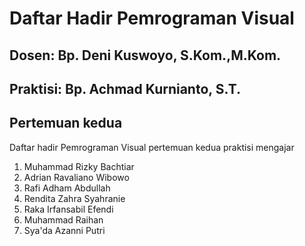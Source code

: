# Daftar Hadir Pemrograman Visual

## Dosen: Bp. Deni Kuswoyo, S.Kom.,M.Kom.

## Praktisi: Bp. Achmad Kurnianto, S.T.

## Pertemuan kedua
Daftar hadir Pemrograman Visual pertemuan kedua praktisi mengajar
1. Muhammad Rizky Bachtiar
1. Adrian Ravaliano Wibowo
1. Rafi Adham Abdullah
1. Rendita Zahra Syahranie
1. Raka Irfansabil Efendi
1. Muhammad Raihan
1. Sya'da Azanni Putri